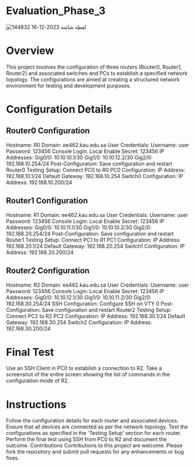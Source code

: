 # Evaluation_Phase_3


![لقطة شاشة 2023-12-16 144832](https://github.com/bndrlslmy/Evaluation_Phase_3/assets/91160602/d0cee13e-facf-45e0-a8a5-01221301d0af)




# Overview
This project involves the configuration of three routers (Router0, Router1, Router2) and associated switches and PCs to establish a specified network topology. The configurations are aimed at creating a structured network environment for testing and development purposes.

# Configuration Details
## Router0 Configuration
Hostname: R0
Domain: ee462.kau.edu.sa
User Credentials:
Username: user
Password: 123456
Console Login: Local
Enable Secret: 123456
IP Addresses:
Gig0/0: 10.10.10.1/30
Gig1/0: 10.10.12.2/30
Gig2/0: 192.168.10.254/24
Post-Configuration: Save configuration and restart Router0
Testing Setup: Connect PC0 to R0
PC0 Configuration:
IP Address: 192.168.10.1/24
Default Gateway: 192.168.10.254
Switch0 Configuration:
IP Address: 192.168.10.200/24
## Router1 Configuration
Hostname: R1
Domain: ee462.kau.edu.sa
User Credentials:
Username: user
Password: 123456
Console Login: Local
Enable Secret: 123456
IP Addresses:
Gig0/0: 10.10.11.1/30
Gig1/0: 10.10.10.2/30
Gig2/0: 192.168.20.254/24
Post-Configuration: Save configuration and restart Router1
Testing Setup: Connect PC1 to R1
PC1 Configuration:
IP Address: 192.168.20.1/24
Default Gateway: 192.168.20.254
Switch1 Configuration:
IP Address: 192.168.20.200/24
## Router2 Configuration
Hostname: R2
Domain: ee462.kau.edu.sa
User Credentials:
Username: user
Password: 123456
Console Login: Local
Enable Secret: 123456
IP Addresses:
Gig0/0: 10.10.12.1/30
Gig1/0: 10.10.11.2/30
Gig2/0: 192.168.30.254/24
SSH Configuration: Configure SSH on VTY 0
Post-Configuration: Save configuration and restart Router2
Testing Setup: Connect PC2 to R2
PC2 Configuration:
IP Address: 192.168.30.1/24
Default Gateway: 192.168.30.254
Switch2 Configuration:
IP Address: 192.168.30.200/24
# Final Test
Use an SSH Client in PC0 to establish a connection to R2. Take a screenshot of the entire screen showing the list of commands in the configuration mode of R2.

# Instructions
Follow the configuration details for each router and associated devices.
Ensure that all devices are connected as per the network topology.
Test the configurations as specified in the 'Testing Setup' section for each router.
Perform the final test using SSH from PC0 to R2 and document the outcome.
Contributions
Contributions to this project are welcome. Please fork the repository and submit pull requests for any enhancements or bug fixes.
